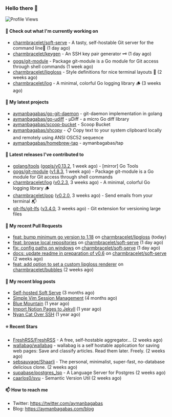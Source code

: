 ### Hello there 👋

![Profile Views](https://komarev.com/ghpvc/?username=aymanbagabas&label=PROFILE+VIEWS)

#### 👷 Check out what I'm currently working on

- [charmbracelet/soft-serve](https://github.com/charmbracelet/soft-serve) - A tasty, self-hostable Git server for the command line🍦 (1 day ago)
- [charmbracelet/keygen](https://github.com/charmbracelet/keygen) - An SSH key pair generator 🗝️ (1 day ago)
- [gogs/git-module](https://github.com/gogs/git-module) - Package git-module is a Go module for Git access through shell commands (1 week ago)
- [charmbracelet/lipgloss](https://github.com/charmbracelet/lipgloss) - Style definitions for nice terminal layouts 👄 (2 weeks ago)
- [charmbracelet/log](https://github.com/charmbracelet/log) - A minimal, colorful Go logging library 🪵 (3 weeks ago)

#### 🌱 My latest projects

- [aymanbagabas/go-git-daemon](https://github.com/aymanbagabas/go-git-daemon) - git-daemon implementation in golang
- [aymanbagabas/go-udiff](https://github.com/aymanbagabas/go-udiff) - µDiff - a micro Go diff library
- [aymanbagabas/scoop-bucket](https://github.com/aymanbagabas/scoop-bucket) - Scoop Bucket
- [aymanbagabas/shcopy](https://github.com/aymanbagabas/shcopy) - 📋 Copy text to your system clipboard locally and remotely using ANSI OSC52 sequence
- [aymanbagabas/homebrew-tap](https://github.com/aymanbagabas/homebrew-tap) - aymanbagabas/tap

#### 🔭 Latest releases I've contributed to

- [golang/tools](https://github.com/golang/tools) ([gopls/v0.13.2](https://github.com/golang/tools/releases/tag/gopls/v0.13.2), 1 week ago) - [mirror] Go Tools
- [gogs/git-module](https://github.com/gogs/git-module) ([v1.8.3](https://github.com/gogs/git-module/releases/tag/v1.8.3), 1 week ago) - Package git-module is a Go module for Git access through shell commands
- [charmbracelet/log](https://github.com/charmbracelet/log) ([v0.2.3](https://github.com/charmbracelet/log/releases/tag/v0.2.3), 3 weeks ago) - A minimal, colorful Go logging library 🪵
- [charmbracelet/pop](https://github.com/charmbracelet/pop) ([v0.2.0](https://github.com/charmbracelet/pop/releases/tag/v0.2.0), 3 weeks ago) - Send emails from your terminal 📬
- [git-lfs/git-lfs](https://github.com/git-lfs/git-lfs) ([v3.4.0](https://github.com/git-lfs/git-lfs/releases/tag/v3.4.0), 3 weeks ago) - Git extension for versioning large files

#### 🔨 My recent Pull Requests

- [feat: bump minimum go version to 1.18](https://github.com/charmbracelet/lipgloss/pull/216) on [charmbracelet/lipgloss](https://github.com/charmbracelet/lipgloss) (today)
- [feat: browse local repositories](https://github.com/charmbracelet/soft-serve/pull/369) on [charmbracelet/soft-serve](https://github.com/charmbracelet/soft-serve) (1 day ago)
- [fix: config paths on windows](https://github.com/charmbracelet/soft-serve/pull/368) on [charmbracelet/soft-serve](https://github.com/charmbracelet/soft-serve) (1 day ago)
- [docs: update readme in preparation of v0.6](https://github.com/charmbracelet/soft-serve/pull/360) on [charmbracelet/soft-serve](https://github.com/charmbracelet/soft-serve) (2 weeks ago)
- [feat: add option to set a custom lipgloss renderer](https://github.com/charmbracelet/bubbles/pull/403) on [charmbracelet/bubbles](https://github.com/charmbracelet/bubbles) (2 weeks ago)

#### 📜 My recent blog posts

- [Self-hosted Soft Serve](https://aymanbagabas.com/blog/2023/04/28/self-hosted-soft-serve.html) (3 months ago)
- [Simple Vim Session Management](https://aymanbagabas.com/blog/2023/04/13/simple-vim-session-management.html) (4 months ago)
- [Blue Mountain](https://aymanbagabas.com/blog/2022/06/02/blue-mountain.html) (1 year ago)
- [Import Notion Pages to Jekyll](https://aymanbagabas.com/blog/2022/03/29/import-notion-pages-to-jekyll.html) (1 year ago)
- [Nyan Cat Over SSH](https://aymanbagabas.com/blog/2022/03/25/nyan-cat-over-ssh.html) (1 year ago)

#### ⭐ Recent Stars

- [FreshRSS/FreshRSS](https://github.com/FreshRSS/FreshRSS) - A free, self-hostable aggregator… (2 weeks ago)
- [wallabag/wallabag](https://github.com/wallabag/wallabag) - wallabag is a self hostable application for saving web pages: Save and classify articles. Read them later. Freely. (2 weeks ago)
- [sebsauvage/Shaarli](https://github.com/sebsauvage/Shaarli) - The personal, minimalist, super-fast, no-database delicious clone. (2 weeks ago)
- [supabase/postgres_lsp](https://github.com/supabase/postgres_lsp) - A Language Server for Postgres (2 weeks ago)
- [caarlos0/svu](https://github.com/caarlos0/svu) - Semantic Version Util (2 weeks ago)

#### 📫 How to reach me

- Twitter: https://twitter.com/aymanbagabas
- Blog: https://aymanbagabas.com/blog
